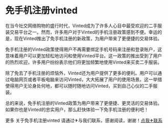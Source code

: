 # 免手机注册vinted

在当今社交网络购物的盛行时代，Vinted成为了许多人心目中最受欢迎的二手服装交易平台之一。然而，许多用户对于Vinted的手机注册政策感到不便。幸运的是，现在Vinted推出了免手机注册的新政策，为用户带来了更便捷的交易体验。

免手机注册的Vinted政策使得用户不再需要绑定手机号码来注册和登录账户，这意味着用户可以更加轻松地访问和使用Vinted平台。这一政策的推出受到了用户的热烈欢迎，许多用户纷纷表示他们将更加频繁地使用Vinted来买卖二手服装。

除了免去了手机注册的烦恼外，Vinted还为用户提供了更多的便利。用户可以通过电脑网页或者平板电脑来访问Vinted，大大拓展了用户的使用场景。这一举措使得用户无论身处何地，都可以随时随地访问Vinted，买到自己心仪的二手服装。

总的来说，免手机注册的Vinted政策为用户带来了更便捷、更灵活的交易体验。如果你也是Vinted的忠实用户，那么赶快体验一下免手机注册的便利吧！

更多 关于免手机注册vinted 请通过✈与我们联系，感谢阅读，谢谢！[点我✈联系](https://c.k02.cc)